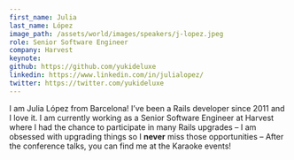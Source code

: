 ```yaml
---
first_name: Julia
last_name: López
image_path: /assets/world/images/speakers/j-lopez.jpeg
role: Senior Software Engineer
company: Harvest
keynote:
github: https://github.com/yukideluxe
linkedin: https://www.linkedin.com/in/julialopez/
twitter: https://twitter.com/yukideluxe
---
```


I am Julia López from Barcelona! I’ve been a Rails developer since 2011 and I love it. I am currently working as a Senior Software Engineer at Harvest where I had the chance to participate in many Rails upgrades – I am obsessed with upgrading things so I **never** miss those opportunities – After the conference talks, you can find me at the Karaoke events!